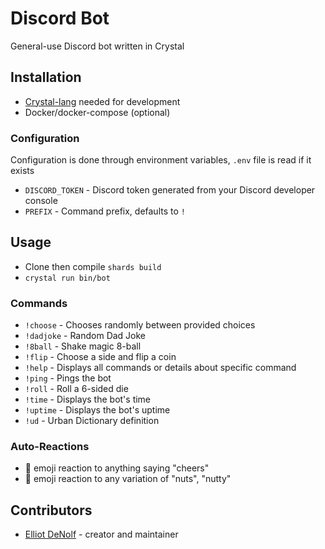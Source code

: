 # Discord Bot

General-use Discord bot written in Crystal

## Installation

- [Crystal-lang](https://crystal-lang.org/) needed for development
- Docker/docker-compose (optional)

### Configuration

Configuration is done through environment variables, `.env` file is read if it exists

- `DISCORD_TOKEN` - Discord token generated from your Discord developer console
- `PREFIX` - Command prefix, defaults to `!`

## Usage

- Clone then compile `shards build`
- `crystal run bin/bot`

### Commands

- `!choose` - Chooses randomly between provided choices
- `!dadjoke` - Random Dad Joke
- `!8ball` - Shake magic 8-ball
- `!flip` - Choose a side and flip a coin
- `!help` - Displays all commands or details about specific command
- `!ping` - Pings the bot
- `!roll` - Roll a 6-sided die
- `!time` - Displays the bot's time
- `!uptime` - Displays the bot's uptime
- `!ud` - Urban Dictionary definition

### Auto-Reactions

- :beers: emoji reaction to anything saying "cheers"
- :peanuts: emoji reaction to any variation of "nuts", "nutty"

## Contributors

- [Elliot DeNolf](https://github.com/denolfe) - creator and maintainer
